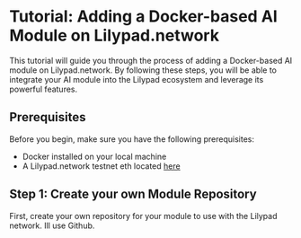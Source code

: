 # Tutorial: Adding a Docker-based AI Module on Lilypad.network

This tutorial will guide you through the process of adding a Docker-based AI module on Lilypad.network. By following these steps, you will be able to integrate your AI module into the Lilypad ecosystem and leverage its powerful features.

## Prerequisites

Before you begin, make sure you have the following prerequisites:

- Docker installed on your local machine
- A Lilypad.network testnet eth located [here](https://docs.lilypadnetwork.org/lilypad-aurora-testnet/quick-start/funding-your-wallet-from-faucet)

## Step 1: Create your own Module Repository

First, create your own repository for your module to use with the Lilypad network. Ill use Github.


